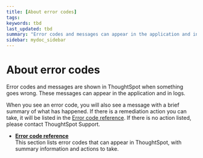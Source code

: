```yaml
---
title: [About error codes]
tags: 
keywords: tbd
last_updated: tbd
summary: "Error codes and messages can appear in the application and in logs"
sidebar: mydoc_sidebar
---
```

# About error codes

Error codes and messages are shown in ThoughtSpot when something goes wrong. These messages can appear in the application and in logs.

When you see an error code, you will also see a message with a brief summary of what has happened. If there is a remediation action you can take, it will be listed in the [Error code reference](error_codes_reference.html#). If there is no action listed, please contact ThoughtSpot Support.

-   **[Error code reference](../error_code/error_codes_reference.html)**  
This section lists error codes that can appear in ThoughtSpot, with summary information and actions to take.
